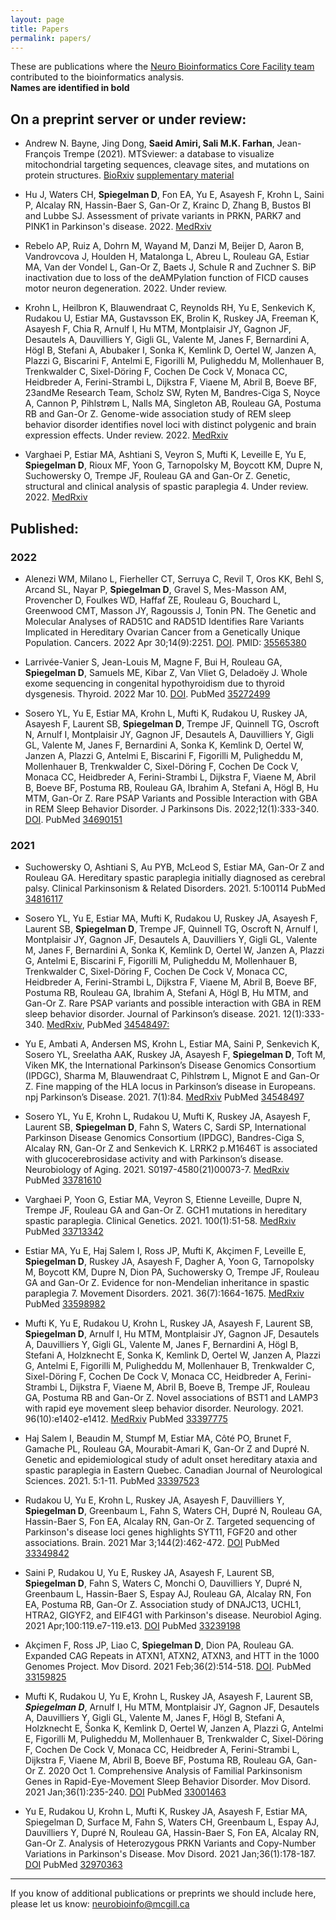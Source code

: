 ```yaml
---
layout: page
title: Papers
permalink: papers/
---
```


These are publications where the [Neuro Bioinformatics Core Facility team](/team.md) contributed to the bioinformatics analysis.<BR>
**Names are identified in bold** 

## On a preprint server or under review:

* Andrew N. Bayne, Jing Dong, **Saeid Amiri, Sali M.K. Farhan**, Jean-François Trempe (2021). MTSviewer: a database to visualize mitochondrial targeting sequences, cleavage sites, and mutations on protein structures. [BioRxiv](https://www.biorxiv.org/content/10.1101/2021.11.25.470064v1) [supplementary material](https://mtsviewer.shinyapps.io/MTSviewer/) 

* Hu J, Waters CH, **Spiegelman D**, Fon EA, Yu E, Asayesh F, Krohn L, Saini P, Alcalay RN, Hassin-Baer S, Gan-Or Z, Krainc D, Zhang B, Bustos BI and Lubbe SJ. Assessment of private variants in PRKN, PARK7 and PINK1 in Parkinson's disease. 2022. [MedRxiv](https://www.medrxiv.org/content/10.1101/2022.02.18.22269402v2?ct=)


* Rebelo AP, Ruiz A, Dohrn M, Wayand M, Danzi M, Beijer D, Aaron B, Vandrovcova J, Houlden H, Matalonga L, Abreu L, Rouleau GA, Estiar MA, Van der Vondel L, Gan-Or Z, Baets J, Schule R and Zuchner S. BiP inactivation due to loss of the deAMPylation function of FICD causes motor neuron degeneration. 2022. Under review. 

* Krohn L, Heilbron K, Blauwendraat C, Reynolds RH, Yu E, Senkevich K, Rudakou U, Estiar MA, Gustavsson EK, Brolin K, Ruskey JA, Freeman K, Asayesh F, Chia R, Arnulf I, Hu MTM, Montplaisir JY, Gagnon JF, Desautels A, Dauvilliers Y, Gigli GL, Valente M, Janes F, Bernardini A, Högl B, Stefani A, Abubaker I, Sonka K, Kemlink D, Oertel W, Janzen A, Plazzi G, Biscarini F, Antelmi E, Figorilli M, Puligheddu M, Mollenhauer B, Trenkwalder C, Sixel-Döring F, Cochen De Cock V, Monaca CC, Heidbreder A, Ferini-Strambi L, Dijkstra F, Viaene M, Abril B, Boeve BF, 23andMe Research Team, Scholz SW, Ryten M, Bandres-Ciga S, Noyce A, Cannon P, Pihlstrøm L, Nalls MA, Singleton AB, Rouleau GA, Postuma RB and Gan-Or Z. Genome-wide association study of REM sleep behavior disorder identifies novel loci with distinct polygenic and brain expression effects. Under review. 2022. [MedRxiv](https://www.medrxiv.org/content/10.1101/2021.09.08.21254232v2) 

* Varghaei P, Estiar MA, Ashtiani S, Veyron S, Mufti K, Leveille E, Yu E, **Spiegelman D**, Rioux MF, Yoon G, Tarnopolsky M, Boycott KM, Dupre N, Suchowersky O, Trempe JF, Rouleau GA and Gan-Or Z. Genetic, structural and clinical analysis of spastic paraplegia 4. Under review. 2022. [MedRxiv](https://www.medrxiv.org/content/10.1101/2021.07.20.21259482v1)


## Published:



### 2022

* Alenezi WM, Milano L, Fierheller CT, Serruya C, Revil T, Oros KK, Behl S, Arcand SL, Nayar P, **Spiegelman D**, Gravel S, Mes-Masson AM, Provencher D, Foulkes WD, Haffaf ZE, Rouleau G, Bouchard L, Greenwood CMT, Masson JY, Ragoussis J, Tonin PN. The Genetic and Molecular Analyses of RAD51C and RAD51D Identifies Rare Variants Implicated in Hereditary Ovarian Cancer from a Genetically Unique Population. Cancers. 2022 Apr 30;14(9):2251.  [DOI](https://doi.org/10.3390/cancers14092251).  PMID: [35565380](https://pubmed.ncbi.nlm.nih.gov/35565380)


* Larrivée-Vanier S, Jean-Louis M, Magne F, Bui H, Rouleau GA, **Spiegelman D**, Samuels ME, Kibar Z, Van Vliet G, Deladoëy J. Whole exome sequencing in congenital hypothyroidism due to thyroid dysgenesis. Thyroid. 2022 Mar 10. [DOI](https://doi.org/10.1089/thy.2021.0597). PubMed [35272499](https://pubmed.ncbi.nlm.nih.gov/35272499/)

* Sosero YL, Yu E, Estiar MA, Krohn L, Mufti K, Rudakou U, Ruskey JA, Asayesh F, Laurent SB, **Spiegelman D**, Trempe JF, Quinnell TG, Oscroft N, Arnulf I, Montplaisir JY, Gagnon JF, Desautels A, Dauvilliers Y, Gigli GL, Valente M, Janes F, Bernardini A, Sonka K, Kemlink D, Oertel W, Janzen A, Plazzi G, Antelmi E, Biscarini F, Figorilli M, Puligheddu M, Mollenhauer B, Trenkwalder C, Sixel-Döring F, Cochen De Cock V, Monaca CC, Heidbreder A, Ferini-Strambi L, Dijkstra F, Viaene M, Abril B, Boeve BF, Postuma RB, Rouleau GA, Ibrahim A, Stefani A, Högl B, Hu MTM, Gan-Or Z. Rare PSAP Variants and Possible Interaction with GBA in REM Sleep Behavior Disorder. J Parkinsons Dis. 2022;12(1):333-340. [DOI](https://doi.org/10.3233/JPD-212867). PubMed [34690151](https://pubmed.ncbi.nlm.nih.gov/34690151/)

### 2021

* Suchowersky O, Ashtiani S, Au PYB, McLeod S, Estiar MA, Gan-Or Z and Rouleau GA. Hereditary spastic paraplegia initially diagnosed as cerebral palsy. Clinical Parkinsonism & Related Disorders. 2021. 5:100114 PubMed [34816117](https://pubmed.ncbi.nlm.nih.gov/34816117/) 


* Sosero YL, Yu E, Estiar MA, Mufti K, Rudakou U, Ruskey JA, Asayesh F, Laurent SB, **Spiegelman D**, Trempe JF, Quinnell TG, Oscroft N, Arnulf I, Montplaisir JY, Gagnon JF, Desautels A, Dauvilliers Y, Gigli GL, Valente M, Janes F, Bernardini A, Sonka K, Kemlink D, Oertel W, Janzen A, Plazzi G, Antelmi E, Biscarini F, Figorilli M, Puligheddu M, Mollenhauer B, Trenkwalder C, Sixel-Döring F, Cochen De Cock V, Monaca CC, Heidbreder A, Ferini-Strambi L, Dijkstra F, Viaene M, Abril B, Boeve BF, Postuma RB, Rouleau GA, Ibrahim A, Stefani A, Högl B, Hu MTM, and Gan-Or Z. Rare PSAP variants and possible interaction with GBA in REM sleep behavior disorder. Journal of Parkinson’s disease. 2021. 12(1):333-340. [MedRxiv](https://www.medrxiv.org/content/10.1101/2020.10.29.20217059v2), PubMed [34548497:](https://pubmed.ncbi.nlm.nih.gov/34548497/)

* Yu E, Ambati A, Andersen MS, Krohn L, Estiar MA, Saini P, Senkevich K, Sosero YL, Sreelatha AAK, Ruskey JA, Asayesh F, **Spiegelman D**, Toft M, Viken MK, the International Parkinson’s Disease Genomics Consortium (IPDGC), Sharma M, Blauwendraat C, Pihlstrøm L, Mignot E and Gan-Or Z. Fine mapping of the HLA locus in Parkinson’s disease in Europeans. npj Parkinson’s Disease. 2021. 7(1):84. [MedRxiv](https://www.medrxiv.org/content/10.1101/2020.10.29.20217059v2) PubMed [34548497](https://pubmed.ncbi.nlm.nih.gov/34548497/)  

* Sosero YL, Yu E, Krohn L, Rudakou U, Mufti K, Ruskey JA, Asayesh F, Laurent SB, **Spiegelman D**, Fahn S, Waters C, Sardi SP, International Parkinson Disease Genomics Consortium (IPDGC), Bandres-Ciga S, Alcalay RN, Gan-Or Z and Senkevich K. LRRK2 p.M1646T is associated with glucocerebrosidase activity and with Parkinson’s disease. Neurobiology of Aging. 2021. S0197-4580(21)00073-7. [MedRxiv](https://www.medrxiv.org/content/10.1101/2020.09.23.20197558v1) PubMed [33781610](https://pubmed.ncbi.nlm.nih.gov/33781610/) 

* Varghaei P, Yoon G, Estiar MA, Veyron S, Etienne Leveille, Dupre N, Trempe JF, Rouleau GA and Gan-Or Z. GCH1 mutations in hereditary spastic paraplegia. Clinical Genetics. 2021. 100(1):51-58. [MedRxiv](https://www.medrxiv.org/content/10.1101/2021.01.14.21249305v2) PubMed [33713342](https://pubmed.ncbi.nlm.nih.gov/33713342/)

* Estiar MA, Yu E, Haj Salem I, Ross JP, Mufti K, Akçimen F, Leveille E, **Spiegelman D**, Ruskey JA, Asayesh F, Dagher A, Yoon G, Tarnopolsky M, Boycott KM, Dupre N, Dion PA, Suchowersky O, Trempe JF, Rouleau GA and Gan-Or Z. Evidence for non-Mendelian inheritance in spastic paraplegia 7. Movement Disorders. 2021. 36(7):1664-1675. [MedRxiv](https://www.medrxiv.org/content/10.1101/2020.09.25.20176032v1) PubMed [33598982](https://pubmed.ncbi.nlm.nih.gov/33598982/)

* Mufti K, Yu E, Rudakou U, Krohn L, Ruskey JA, Asayesh F, Laurent SB, **Spiegelman D**, Arnulf I, Hu MTM, Montplaisir JY, Gagnon JF, Desautels A, Dauvilliers Y, Gigli GL, Valente M, Janes F, Bernardini A, Högl B, Stefani A, Holzknecht E, Sonka K, Kemlink D, Oertel W, Janzen A, Plazzi G, Antelmi E, Figorilli M, Puligheddu M, Mollenhauer B, Trenkwalder C, Sixel-Döring F, Cochen De Cock V, Monaca CC, Heidbreder A, Ferini-Strambi L, Dijkstra F, Viaene M, Abril B, Boeve B, Trempe JF, Rouleau GA, Postuma RB and Gan-Or Z. Novel associations of BST1 and LAMP3 with rapid eye movement sleep behavior disorder. Neurology. 2021. 96(10):e1402-e1412. [MedRxiv](https://www.medrxiv.org/content/10.1101/2020.06.27.20140350v2) PubMed [33397775](https://pubmed.ncbi.nlm.nih.gov/33397775/)

* Haj Salem I, Beaudin M, Stumpf M, Estiar MA, Côté PO, Brunet F, Gamache PL, Rouleau GA, Mourabit-Amari K, Gan-Or Z and Dupré N.  Genetic and epidemiological study of adult onset hereditary ataxia and spastic paraplegia in Eastern Quebec. Canadian Journal of Neurological Sciences. 2021. 5:1-11. 
PubMed [33397523](https://pubmed.ncbi.nlm.nih.gov/33397523/)

* Rudakou U, Yu E, Krohn L, Ruskey JA, Asayesh F, Dauvilliers Y, **Spiegelman D**, Greenbaum L, Fahn S, Waters CH, Dupré N, Rouleau GA, Hassin-Baer S, Fon EA, Alcalay RN, Gan-Or Z. Targeted sequencing of Parkinson's disease loci genes highlights SYT11, FGF20 and other associations. Brain. 2021 Mar 3;144(2):462-472. [DOI](https://doi.org/10.1093/brain/awaa401) PubMed [33349842](https://pubmed.ncbi.nlm.nih.gov/33349842/)

* Saini P, Rudakou U, Yu E, Ruskey JA, Asayesh F, Laurent SB, **Spiegelman D**, Fahn S, Waters C, Monchi O, Dauvilliers Y, Dupré N, Greenbaum L, Hassin-Baer S, Espay AJ, Rouleau GA, Alcalay RN, Fon EA, Postuma RB, Gan-Or Z. Association study of DNAJC13, UCHL1, HTRA2, GIGYF2, and EIF4G1 with Parkinson's disease. Neurobiol Aging. 2021 Apr;100:119.e7-119.e13. [DOI](https://doi.org/10.1016/j.neurobiolaging.2020.10.019) PubMed [33239198](https://pubmed.ncbi.nlm.nih.gov/33239198/)

* Akçimen F, Ross JP, Liao C, **Spiegelman D**, Dion PA, Rouleau GA. Expanded CAG Repeats in ATXN1, ATXN2, ATXN3, and HTT in the 1000 Genomes Project. Mov Disord. 2021 Feb;36(2):514-518. [DOI](https://doi.org/10.1002/mds.28341).
PubMed [33159825](https://pubmed.ncbi.nlm.nih.gov/33159825/)

* Mufti K, Rudakou U, Yu E, Krohn L, Ruskey JA, Asayesh F, Laurent SB, ***Spiegelman D***, Arnulf I, Hu MTM, Montplaisir JY, Gagnon JF, Desautels A, Dauvilliers Y, Gigli GL, Valente M, Janes F, Högl B, Stefani A, Holzknecht E, Šonka K, Kemlink D, Oertel W, Janzen A, Plazzi G, Antelmi E, Figorilli M, Puligheddu M, Mollenhauer B, Trenkwalder C, Sixel-Döring F, Cochen De Cock V, Monaca CC, Heidbreder A, Ferini-Strambi L, Dijkstra F, Viaene M, Abril B, Boeve BF, Postuma RB, Rouleau GA, Gan-Or Z. 2020 Oct 1. Comprehensive Analysis of Familial Parkinsonism Genes in Rapid-Eye-Movement Sleep Behavior Disorder. Mov Disord. 2021 Jan;36(1):235-240. [DOI](https://doi.org/10.1002/mds.28318) 
PubMed [33001463](https://pubmed.ncbi.nlm.nih.gov/33001463/)

* Yu E, Rudakou U, Krohn L, Mufti K, Ruskey JA, Asayesh F, Estiar MA, Spiegelman D, Surface M, Fahn S, Waters CH, Greenbaum L, Espay AJ, Dauvilliers Y, Dupré N, Rouleau GA, Hassin-Baer S, Fon EA, Alcalay RN, Gan-Or Z. Analysis of Heterozygous PRKN Variants and Copy-Number Variations in Parkinson's Disease. Mov Disord. 2021 Jan;36(1):178-187. [DOI](https://doi.org/10.1002/mds.28299)
PubMed [32970363](https://pubmed.ncbi.nlm.nih.gov/32970363/)


----


If you know of additional publications or preprints we should include here, please let us know: [neurobioinfo@mcgill.ca](mailto:neurobioinfo@mcgill.ca)



<!--- ## Miscellaneous

1. **Amiri, S.** (2017). Rbox: An integrated Atom packages for R.
(<a href="https://arxiv.org/pdf/1709.06849.pdf"> pdf</a>,  <a href="https://atom.io/packages/rbox">  link</a>,
<a href="https://github.com/neurobioinfo/rbox"> GitHub</a>, <a href="https://github.com/neurobioinfo/rbox/wiki"> wiki</a>)

--->





